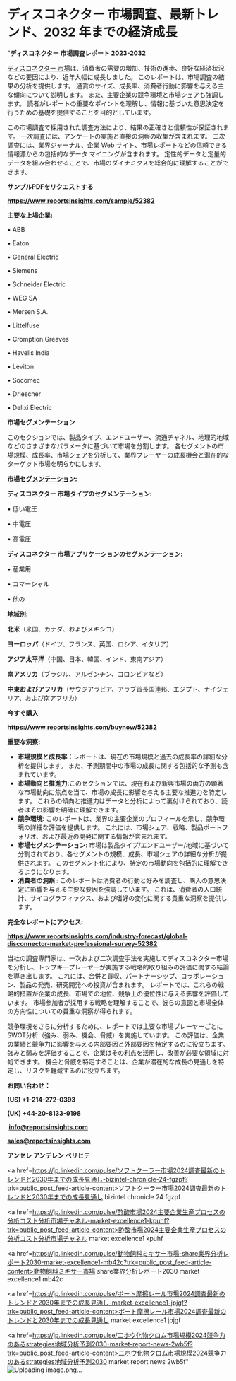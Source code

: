 # ディスコネクター 市場調査、最新トレンド、2032 年までの経済成長

"<strong>ディスコネクター 市場調査レポート 2023-2032</strong>

<a href=https://www.reportsinsights.com/sample/52382>ディスコネクター 市場</a>は、消費者の需要の増加、技術の進歩、良好な経済状況などの要因により、近年大幅に成長しました。 このレポートは、市場調査の結果の分析を提供します。 通貨のサイズ、成長率、消費者行動に影響を与える主な傾向について説明します。 また、主要企業の競争環境と市場シェアも強調します。 読者がレポートの重要なポイントを理解し、情報に基づいた意思決定を行うための基礎を提供することを目的としています。

この市場調査で採用された調査方法により、結果の正確さと信頼性が保証されます。 一次調査には、アンケートの実施と直接の洞察の収集が含まれます。 二次調査には、業界ジャーナル、企業 Web サイト、市場レポートなどの信頼できる情報源からの包括的なデータ マイニングが含まれます。 定性的データと定量的データを組み合わせることで、市場のダイナミクスを総合的に理解することができます。

<strong><b>サンプルPDFをリクエストする</b></strong>

<a href=https://www.reportsinsights.com/sample/52382><strong><u>https://www.reportsinsights.com/sample/52382</u></strong></a>

<strong>主要な上場企業:</strong>

• ABB

• Eaton

• General Electric

• Siemens

• Schneider Electric

• WEG SA

• Mersen S.A.

• Littelfuse

• Cromption Greaves

• Havells India

• Leviton

• Socomec

• Driescher

• Delixi Electric

<strong>市場セグメンテーション</strong>

このセクションでは、製品タイプ、エンドユーザー、流通チャネル、地理的地域などのさまざまなパラメータに基づいて市場を分割します。 各セグメントの市場規模、成長率、市場シェアを分析して、業界プレーヤーの成長機会と潜在的なターゲット市場を明らかにします。

<strong><u>市場セグメンテーション</u></strong><strong><u>:</u></strong>

<strong>ディスコネクター 市場タイプのセグメンテーション:</strong>

• 低い電圧

• 中電圧

• 高電圧

<strong>ディスコネクター 市場アプリケーションのセグメンテーション:</strong>

• 産業用

• コマーシャル

• 他の

<strong><u>地域別</u></strong><strong><u>:</u></strong>

<strong>北米</strong>（米国、カナダ、およびメキシコ）

<strong>ヨーロッパ</strong>（ドイツ、フランス、英国、ロシア、イタリア）

<strong>アジア太平洋</strong>（中国、日本、韓国、インド、東南アジア）

<strong>南アメリカ</strong>（ブラジル、アルゼンチン、コロンビアなど）

<strong>中東およびアフリカ</strong>（サウジアラビア、アラブ首長国連邦、エジプト、ナイジェリア、および南アフリカ）

<strong>今すぐ購入</strong>

<a href=https://www.reportsinsights.com/buynow/52382><strong><u>https://www.reportsinsights.com/buynow/52382</u></strong></a>

<strong>重要な洞察:</strong>
<ul>
  <li><strong>市場規模と成長率：</strong>レポートは、現在の市場規模と過去の成長率の詳細な分析を提供します。 また、予測期間中の市場の成長に関する包括的な予測も含まれています。</li>
  <li><strong>市場動向と推進力:</strong>このセクションでは、現在および新興市場の両方の顕著な市場動向に焦点を当て、市場の成長に影響を与える主要な推進力を特定します。 これらの傾向と推進力はデータと分析によって裏付けられており、読者はその影響を明確に理解できます。</li>
  <li><strong>競争環境</strong>: このレポートは、業界の主要企業のプロフィールを示し、競争環境の詳細な評価を提供します。 これには、市場シェア、戦略、製品ポートフォリオ、および最近の開発に関する情報が含まれます。</li>
  <li><strong>市場セグメンテーション: </strong>市場は製品タイプ/エンドユーザー/地域に基づいて分割されており、各セグメントの規模、成長、市場シェアの詳細な分析が提供されます。 このセグメント化により、特定の市場動向を包括的に理解できるようになります。</li>
  <li><strong>消費者の洞察 : </strong>このレポートは消費者の行動と好みを調査し、購入の意思決定に影響を与える主要な要因を強調しています。 これは、消費者の人口統計、サイコグラフィックス、および嗜好の変化に関する貴重な洞察を提供します。</li>
</ul>
<strong>完全なレポートにアクセス:</strong>

<a href=https://www.reportsinsights.com/industry-forecast/global-disconnector-market-professional-survey-52382><strong><u><b>https://www.reportsinsights.com/industry-forecast/global-disconnector-market-professional-survey-52382</b></u></strong></a>

当社の調査専門家は、一次および二次調査手法を実施してディスコネクター市場を分析し、トップキープレーヤーが実施する戦略的取り組みの評価に関する結論を導き出します。 これには、合併と買収、パートナーシップ、コラボレーション、製品の発売、研究開発への投資が含まれます。 レポートでは、これらの戦略的措置が企業の成長、市場での地位、競争上の優位性に与える影響を評価しています。 市場参加者が採用する戦略を理解することで、彼らの意図と市場全体の方向性についての貴重な洞察が得られます。

競争環境をさらに分析するために、レポートでは主要な市場プレーヤーごとにSWOT分析（強み、弱み、機会、脅威）を実施しています。 この評価は、企業の業績と競争力に影響を与える内部要因と外部要因を特定するのに役立ちます。 強みと弱みを評価することで、企業はその利点を活用し、改善が必要な領域に対処できます。 機会と脅威を特定することは、企業が潜在的な成長の見通しを特定し、リスクを軽減するのに役立ちます。

<strong>お問い合わせ：</strong>

<strong>(US) +1-214-272-0393</strong>

<strong>(UK) +44-20-8133-9198</strong>

<strong> </strong><a href=info@reportsinsights.com><strong><u>info@reportsinsights.com</u></strong></a>

<a href=sales@reportsinsights.com><strong><u>sales@reportsinsights.com</u></strong></a>

<strong>アンセレ アンデレン ベリヒテ</strong>

<a href=https://jp.linkedin.com/pulse/ソフトクーラー市場2024調査最新のトレンドと2030年までの成長見通し-bizintel-chronicle-24-fgzpf?trk=public_post_feed-article-content>ソフトクーラー市場2024調査最新のトレンドと2030年までの成長見通し bizintel chronicle 24 fgzpf</a>

<a href=https://jp.linkedin.com/pulse/酢酸市場2024主要企業生産プロセスの分析コスト分析市場チャネル-market-excellence1-kpuhf?trk=public_post_feed-article-content>酢酸市場2024主要企業生産プロセスの分析コスト分析市場チャネル market excellence1 kpuhf</a>

<a href=https://jp.linkedin.com/pulse/動物飼料ミキサー市場-share業界分析レポート2030-market-excellence1-mb42c?trk=public_post_feed-article-content>動物飼料ミキサー市場 share業界分析レポート2030 market excellence1 mb42c</a>

<a href=https://jp.linkedin.com/pulse/ボート摩擦レール市場2024調査最新のトレンドと2030年までの成長見通し-market-excellence1-jpjgf?trk=public_post_feed-article-content>ボート摩擦レール市場2024調査最新のトレンドと2030年までの成長見通し market excellence1 jpjgf</a>

<a href=https://jp.linkedin.com/pulse/二ホウ化物クロム市場規模2024競争力のあるstrategies地域分析予測2030-market-report-news-2wb5f?trk=public_post_feed-article-content>二ホウ化物クロム市場規模2024競争力のあるstrategies地域分析予測2030 market report news 2wb5f</a>"
![Uploading image.png…]()
